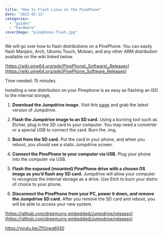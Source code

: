 ```yaml
---
title: "How to Flash Linux on the PinePhone"
date: "2022-02-13"
categories: 
  - "guides"
  - "hardware"
coverImage: "pinephone-flash.jpg"
---
```


We will go over how to flash distributions on a PinePhone. You can easily flash Manjaro, Arch, Ubuntu Touch, Mobian, and any other ARM distribution available on the wiki linked below.

[https://wiki.pine64.org/wiki/PinePhone\_Software\_Releases](https://wiki.pine64.org/wiki/PinePhone_Software_Releases)

Time needed: 15 minutes.

Installing a new distribution on your Pinephone is as easy as flashing an ISO to the internal storage,

1. **Download the Jumpdrive image.** Visit this [page](https://github.com/dreemurrs-embedded/Jumpdrive/releases?ref=techhut.tv) and grab the latest version of Jumpdrive.

3. **Flash the Jumpdrive image to an SD card.** Using a burning tool such as Etcher, plug in the SD card to your computer. You may need a converter or a special USB to connect the card. Burn the .img.

5. **Boot from the SD card.** Put the card in your phone, and when you reboot, you should see a static Jumpdrive screen.

7. **Connect the PinePhone to your computer via USB.** Plug your phone into the computer via USB.

9. **Flash the exposed (mounted) PinePhone drive with a chosen OS image as you’d flash any SD card.** Jumpdrive will allow your computer to recognize the internal storage as a drive. Use Etch to burn your distro of choice to your phone.

11. **Disconnect the PinePhone from your PC, power it down, and remove the Jumpdrive SD card.** After you remove the SD card and reboot, you will be able to access your new system.

[https://github.com/dreemurrs-embedded/Jumpdrive/releases](https://github.com/dreemurrs-embedded/Jumpdrive/releases)

https://youtu.be/Zf0zwq6jI30
